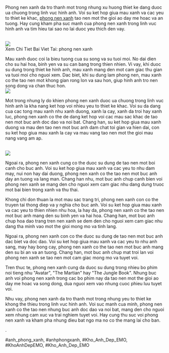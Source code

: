 <p>Phong nen xanh da tro thanh mot trong nhung xu huong thiet ke dang duoc ua chuong trong linh vuc hinh anh. Voi su ket hop giua mau xanh va cac yeu to thiet ke khac, <a href="https://khoanhdepemo.com/nen-xanh-anh-the/">phong nen xanh</a> tao nen mot the gioi ao day me hoac va an tuong. Hay cung kham pha suc manh cua phong nen xanh trong linh vuc hinh anh va tim hieu tai sao no lai duoc yeu thich den vay.</p><br><img src="https://khoanhdepemo.com/wp-content/uploads/2024/12/anh-the.jpeg"></br>
Xem Chi Tiet Bai Viet Tai: phong nen xanh<p>Mau xanh duoc coi la bieu tuong cua su song va su tuoi moi. No dai dien cho su hai hoa, binh yen va su can bang trong thien nhien. Vi vay, khi duoc su dung trong thiet ke hinh anh, mau xanh mang den mot cam giac thu gian va tuoi moi cho nguoi xem. Dac biet, khi su dung lam phong nen, mau xanh co the tao nen mot khong gian rong lon va sau hon, giup hinh anh tro nen song dong va chan thuc hon.<br><img src="https://haycafe.vn/wp-content/uploads/2021/12/Mau-anh-the-dep-nu.jpg"></br><p>Mot trong nhung ly do khien phong nen xanh duoc ua chuong trong linh vuc hinh anh la kha nang ket hop voi nhieu yeu to thiet ke khac. Voi su da dang cua cac tong mau xanh nhu xanh duong, xanh la cay, xanh da troi hay xanh luc, phong nen xanh co the de dang ket hop voi cac mau sac khac de tao nen mot buc anh doc dao va noi bat. Chang han, su ket hop giua mau xanh duong va mau den tao nen mot buc anh dam chat toi gian va hien dai, con su ket hop giua mau xanh la cay va mau vang tao nen mot the gioi mau nang vang am ap.</p><br><img src="https://taoanhdep.com/wp-content/uploads/2023/09/taoanhthe-1.jpg"></br><p>Ngoai ra, phong nen xanh cung co the duoc su dung de tao nen mot boi canh cho buc anh. Voi su ket hop giua mau xanh va cac yeu to nhu dam may, nui non hay dai duong, phong nen xanh co the tao nen mot buc anh day an tuong va lang man. Chang han nhu, mot buc anh chup canh bien voi phong nen xanh se mang den cho nguoi xem cam giac nhu dang dung truoc mot bai bien trong xanh va thu thai.<p>Khong chi don thuan la mot mau sac trang tri, phong nen xanh con co the truyen tai thong diep va y nghia cho buc anh. Voi su ket hop giua mau xanh va cac yeu to thien nhien nhu hoa, la hay da, phong nen xanh co the tao nen mot buc anh mang den su binh yen va hai hoa. Chang han, mot buc anh chup hoa dao trang tren nen xanh se dem den cho nguoi xem cam giac nhu dang tha minh vao mot the gioi mong mo va tinh lang.</p><p>Ngoai ra, phong nen xanh con co the duoc su dung de tao nen mot buc anh dac biet va doc dao. Voi su ket hop giua mau xanh va cac yeu to nhu anh sang, may hay bong cay, phong nen xanh co the tao nen mot buc anh mang den su bi an va an tuong. Chang han, mot buc anh chup mat troi lan voi phong nen xanh se tao nen mot cam giac mong mo va tuyet voi.<p>Tren thuc te, phong nen xanh cung da duoc su dung trong nhieu bo phim noi tieng nhu "Avatar", "The Martian" hay "The Jungle Book". Nhung buc anh voi phong nen xanh trong cac bo phim nay da tao nen mot the gioi ao day me hoac va song dong, dua nguoi xem vao nhung cuoc phieu luu tuyet voi.</p><p>Nhu vay, phong nen xanh da tro thanh mot trong nhung yeu to thiet ke khong the thieu trong linh vuc hinh anh. Voi suc manh cua minh, phong nen xanh co the tao nen nhung buc anh doc dao va noi bat, mang den cho nguoi xem nhung cam xuc va trai nghiem tuyet voi. Hay cung thu suc voi phong nen xanh va kham pha nhung dieu bat ngo ma no co the mang lai cho ban.</p><p>.</p>
#anh_phong_xanh, #anhphongxanh, #Kho_Anh_Dep_EMO, #KhoAnhDepEMO, #Kho_Anh_Dep_EMO
